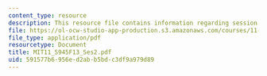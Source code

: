 ```yaml
---
content_type: resource
description: This resource file contains information regarding session 2.
file: https://ol-ocw-studio-app-production.s3.amazonaws.com/courses/11-s945-urbanizing-china-a-reflective-dialogue-fall-2013/591577b6956ed2abb5bdc3df9a979d89_MIT11_S945F13_Session2.pdf
file_type: application/pdf
resourcetype: Document
title: MIT11_S945F13_Ses2.pdf
uid: 591577b6-956e-d2ab-b5bd-c3df9a979d89
---
```


